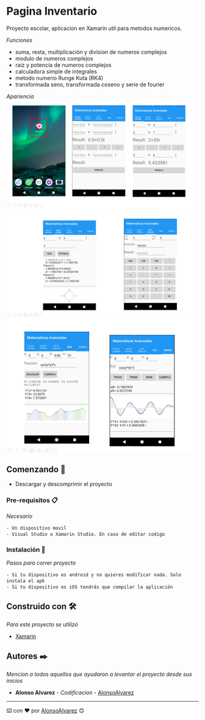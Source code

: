 # Pagina Inventario

Proyecto escolar, aplicacion en Xamarin util para metodos numericos.

_Funciones_
* suma, resta, multiplicación y division de numeros complejos
* modulo de numeros complejos
* raiz y potencia de numeros complejos
* calculadora simple de integrales
* metodo numerio Runge Kuta (RK4)
* transformada seno, transformada coseno y serie de fourier

_Apariencia_
![inicio](images/1.png)
![medio](images/2.png)
![fin](images/3.png)

## Comenzando 🚀

- Descargar y descomprimir el proyecto

### Pre-requisitos 📋

_Necesario_

```
- Un dispositivo movil
- Visual Studio o Xamarin Studio. En caso de editar codigo
```

### Instalación 🔧

_Pasos para correr proyecto_

```
- Si tu dispositivo es android y no quieres modificar nada. Solo instala el apk
- Si tu dispositivo es iOS tendrás que compilar la aplicación
```

## Construido con 🛠️

_Para este proyecto se utilizó_

* [Xamarin](https://dotnet.microsoft.com/apps/xamarin)

## Autores ✒️

_Mencion a todos aquellos que ayudaron a levantar el proyecto desde sus inicios_

* **Alonso Alvarez** - *Codificacion* - [AlonsoAlvarez](https://github.com/AlonsoAlvarez)


---
⌨️ con ❤️ por [AlonsoAlvarez](https://github.com/AlonsoAlvarez) 😊

